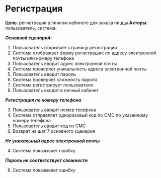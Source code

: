 # **Регистрация**

**Цель**: регистрация в личном кабинете для заказа пиццы 
**Акторы**: пользователь, система.

**_Основной сценарий:_**
1. Пользователь открывает страницу регистрации
2. Система отображает форму регистрации: по адресу электронной почты или номеру телефона
3. Пользователь вводит адрес электронной почты 
4. Система проверяет уникальность адреса электронной почты
5. Пользователь вводит пароль
6. Система проверяет сложность пароля
7. Система регистрирует пользователя
8. Пользователь входит в личный кабинет

**_Регистрация по номеру телефона_**

3. Пользователь вводит номер телефона
4. Система отправляет одноразовый код по СМС по указанному номеру телефона
5. Пользователь вводит код из СМС
6. Возврат на шаг 7 основного сценария

**_Не уникальный адрес электронной почты_**

4. Система показывает ошибку

**_Пароль не соответствует сложности_**

6. Система показывает ошибку
